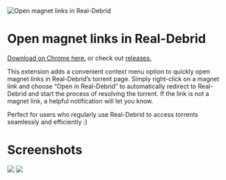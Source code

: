 ![Open magnet links in Real-Debrid](https://github.com/f1shpie/OMLiRD-chrome-extension/blob/chrome-extension/files/icon.svg) 
# Open magnet links in Real-Debrid
[Download on Chrome here.](https://chromewebstore.google.com/detail/Open%20magnet%20links%20in%20Real-Debrid/hllbagncpmengihmigbedbjmmjmopcom) or check out [releases.](https://github.com/f1shpie/OMLiRD-extension/releases/latest)

This extension adds a convenient context menu option to quickly open magnet links in Real-Debrid’s torrent page. Simply right-click on a magnet link and choose “Open in Real-Debrid” to automatically redirect to Real-Debrid and start the process of resolving the torrent. If the link is not a magnet link, a helpful notification will let you know.

Perfect for users who regularly use Real-Debrid to access torrents seamlessly and efficiently :)


# Screenshots
![](https://github.com/f1shpie/OMLiRD-chrome-extension/blob/chrome-extension/files/screenshot1.png?raw=true) ![](https://github.com/f1shpie/OMLiRD-chrome-extension/blob/chrome-extension/files/screenshot2.jpg?raw=true)
